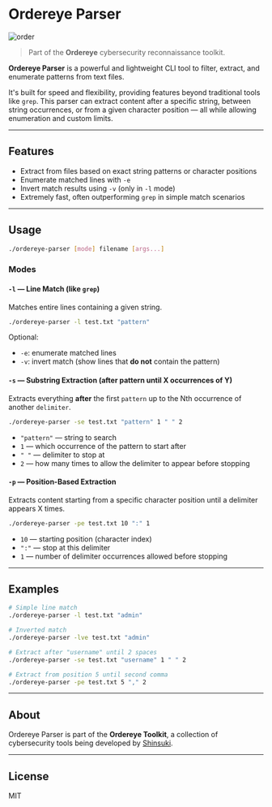 
# Ordereye Parser
![order](https://github.com/user-attachments/assets/1619a99f-8719-4823-9ffa-e97a91dd301b)

> Part of the **Ordereye** cybersecurity reconnaissance toolkit.

**Ordereye Parser** is a powerful and lightweight CLI tool to filter, extract, and enumerate patterns from text files.

It's built for speed and flexibility, providing features beyond traditional tools like `grep`. This parser can extract content after a specific string, between string occurrences, or from a given character position — all while allowing enumeration and custom limits.

---

## Features

- Extract from files based on exact string patterns or character positions
- Enumerate matched lines with `-e`
- Invert match results using `-v` (only in `-l` mode)
- Extremely fast, often outperforming `grep` in simple match scenarios

---

## Usage

```bash
./ordereye-parser [mode] filename [args...]
```

### Modes

#### `-l` — Line Match (like `grep`)
Matches entire lines containing a given string.

```bash
./ordereye-parser -l test.txt "pattern"
```

Optional:
- `-e`: enumerate matched lines
- `-v`: invert match (show lines that **do not** contain the pattern)

#### `-s` — Substring Extraction (after pattern until X occurrences of Y)
Extracts everything **after** the first `pattern` up to the Nth occurrence of another `delimiter`.

```bash
./ordereye-parser -se test.txt "pattern" 1 " " 2
```

- `"pattern"` — string to search
- `1` — which occurrence of the pattern to start after
- `" "` — delimiter to stop at
- `2` — how many times to allow the delimiter to appear before stopping

#### `-p` — Position-Based Extraction
Extracts content starting from a specific character position until a delimiter appears X times.

```bash
./ordereye-parser -pe test.txt 10 ":" 1
```

- `10` — starting position (character index)
- `":"` — stop at this delimiter
- `1` — number of delimiter occurrences allowed before stopping

---

## Examples

```bash
# Simple line match
./ordereye-parser -l test.txt "admin"

# Inverted match
./ordereye-parser -lve test.txt "admin"

# Extract after "username" until 2 spaces
./ordereye-parser -se test.txt "username" 1 " " 2

# Extract from position 5 until second comma
./ordereye-parser -pe test.txt 5 "," 2
```

---

## About

Ordereye Parser is part of the **Ordereye Toolkit**, a collection of cybersecurity tools being developed by [Shinsuki](https://github.com/Shinsuki).

---

## License

MIT
